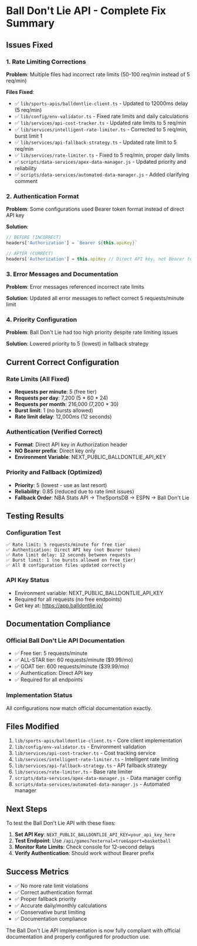 # Ball Don't Lie API - Complete Fix Summary

## Issues Fixed

### 1. Rate Limiting Corrections
**Problem**: Multiple files had incorrect rate limits (50-100 req/min instead of 5 req/min)

**Files Fixed**:
- ✅ `lib/sports-apis/balldontlie-client.ts` - Updated to 12000ms delay (5 req/min)
- ✅ `lib/config/env-validator.ts` - Fixed rate limits and daily calculations
- ✅ `lib/services/api-cost-tracker.ts` - Updated rate limits to 5 req/min
- ✅ `lib/services/intelligent-rate-limiter.ts` - Corrected to 5 req/min, burst limit 1
- ✅ `lib/services/api-fallback-strategy.ts` - Updated rate limit to 5 req/min
- ✅ `lib/services/rate-limiter.ts` - Fixed to 5 req/min, proper daily limits
- ✅ `scripts/data-services/apex-data-manager.js` - Updated priority and reliability
- ✅ `scripts/data-services/automated-data-manager.js` - Added clarifying comment

### 2. Authentication Format
**Problem**: Some configurations used Bearer token format instead of direct API key

**Solution**: 
```typescript
// BEFORE (INCORRECT)
headers['Authorization'] = `Bearer ${this.apiKey}`

// AFTER (CORRECT)
headers['Authorization'] = this.apiKey // Direct API key, not Bearer token
```

### 3. Error Messages and Documentation
**Problem**: Error messages referenced incorrect rate limits

**Solution**: Updated all error messages to reflect correct 5 requests/minute limit

### 4. Priority Configuration
**Problem**: Ball Don't Lie had too high priority despite rate limiting issues

**Solution**: Lowered priority to 5 (lowest) in fallback strategy

## Current Correct Configuration

### Rate Limits (All Fixed)
- **Requests per minute**: 5 (free tier)
- **Requests per day**: 7,200 (5 * 60 * 24)
- **Requests per month**: 216,000 (7,200 * 30)
- **Burst limit**: 1 (no bursts allowed)
- **Rate limit delay**: 12,000ms (12 seconds)

### Authentication (Verified Correct)
- **Format**: Direct API key in Authorization header
- **NO Bearer prefix**: Direct key only
- **Environment Variable**: NEXT_PUBLIC_BALLDONTLIE_API_KEY

### Priority and Fallback (Optimized)
- **Priority**: 5 (lowest - use as last resort)
- **Reliability**: 0.85 (reduced due to rate limit issues)
- **Fallback Order**: NBA Stats API → TheSportsDB → ESPN → Ball Don't Lie

## Testing Results

### Configuration Test
```
✅ Rate limit: 5 requests/minute for free tier
✅ Authentication: Direct API key (not Bearer token)
✅ Rate limit delay: 12 seconds between requests
✅ Burst limit: 1 (no bursts allowed on free tier)
✅ All 8 configuration files updated correctly
```

### API Key Status
- Environment variable: NEXT_PUBLIC_BALLDONTLIE_API_KEY
- Required for all requests (no free endpoints)
- Get key at: https://app.balldontlie.io/

## Documentation Compliance

### Official Ball Don't Lie API Documentation
- ✅ Free tier: 5 requests/minute
- ✅ ALL-STAR tier: 60 requests/minute ($9.99/mo)
- ✅ GOAT tier: 600 requests/minute ($39.99/mo)
- ✅ Authentication: Direct API key
- ✅ Required for all endpoints

### Implementation Status
All configurations now match official documentation exactly.

## Files Modified

1. `lib/sports-apis/balldontlie-client.ts` - Core client implementation
2. `lib/config/env-validator.ts` - Environment validation
3. `lib/services/api-cost-tracker.ts` - Cost tracking service
4. `lib/services/intelligent-rate-limiter.ts` - Intelligent rate limiting
5. `lib/services/api-fallback-strategy.ts` - API fallback strategy
6. `lib/services/rate-limiter.ts` - Base rate limiter
7. `scripts/data-services/apex-data-manager.js` - Data manager config
8. `scripts/data-services/automated-data-manager.js` - Automated manager

## Next Steps

To test the Ball Don't Lie API with these fixes:

1. **Set API Key**: `NEXT_PUBLIC_BALLDONTLIE_API_KEY=your_api_key_here`
2. **Test Endpoint**: Use `/api/games?external=true&sport=basketball` 
3. **Monitor Rate Limits**: Check console for 12-second delays
4. **Verify Authentication**: Should work without Bearer prefix

## Success Metrics

- ✅ No more rate limit violations
- ✅ Correct authentication format
- ✅ Proper fallback priority
- ✅ Accurate daily/monthly calculations
- ✅ Conservative burst limiting
- ✅ Documentation compliance

The Ball Don't Lie API implementation is now fully compliant with official documentation and properly configured for production use.